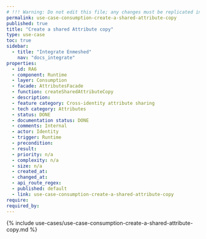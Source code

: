 ```yaml
---
# !!! Warning: Do not edit this file; any changes must be replicated in Excel !!!
permalink: use-case-consumption-create-a-shared-attribute-copy
published: true
title: "Create a shared Attribute copy"
type: use-case
toc: true
sidebar:
  - title: "Integrate Enmeshed"
    nav: "docs_integrate"
properties:
  - id: RA6
  - component: Runtime
  - layer: Consumption
  - facade: AttributesFacade
  - function: createSharedAttributeCopy
  - description:
  - feature category: Cross-identity attribute sharing
  - tech category: Attributes
  - status: DONE
  - documentation status: DONE
  - comments: Internal
  - actor: Identity
  - trigger: Runtime
  - precondition:
  - result:
  - priority: n/a
  - complexity: n/a
  - size: n/a
  - created_at:
  - changed_at:
  - api_route_regex:
  - published: default
  - link: use-case-consumption-create-a-shared-attribute-copy
require:
required_by:
---
```


{% include use-cases/use-case-consumption-create-a-shared-attribute-copy.md %}

